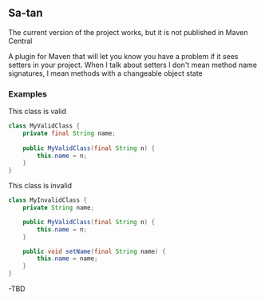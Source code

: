 ## Sa-tan

The current version of the project works, but it is not published in Maven Central

A plugin for Maven that will let you know you have a problem if it sees setters in your project. 
When I talk about setters I don't mean method name signatures, I mean methods with a changeable object state

### Examples
This class is valid
```java
class MyValidClass {
    private final String name;
    
    public MyValidClass(final String n) {
        this.name = n;
    }
}
```
This class is invalid

```java
class MyInvalidClass {
    private String name;

    public MyValidClass(final String n) {
        this.name = n;
    }

    public void setName(final String name) {
        this.name = name;
    }
}
```

-TBD
